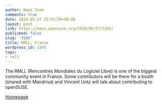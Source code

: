 ```yaml
---
author: News Team
comments: true
date: 2010-05-27 23:55:59+00:00
layout: post
link: https://news.opensuse.org/2010/05/27/3345/
published: false
slug: '3345'
title: RMLL, France
wordpress_id: 3345
tags:
- rmll
---
```




The RMLL (Rencontres Mondiales du Logiciel Libre) is one of the biggest community event in France. Some contributors will be there for a booth (shared with Mandriva) and Vincent Untz will talk about contributing to openSUSE.

[Homepage](http://2010.rmll.info/)


